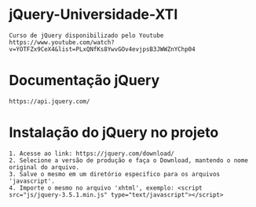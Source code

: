 # jQuery-Universidade-XTI
    Curso de jQuery disponibilizado pelo Youtube
    https://www.youtube.com/watch?v=YOTFZx9CeX4&list=PLxQNfKs8YwvGOv4evjpsB3JWWZnYChp04

# Documentação jQuery
    https://api.jquery.com/

# Instalação do jQuery no projeto
    1. Acesse ao link: https://jquery.com/download/
    2. Selecione a versão de produção e faça o Download, mantendo o nome original do arquivo.
    3. Salve o mesmo em um diretório especifico para os arquivos 'javascript'.
    4. Importe o mesmo no arquivo 'xhtml', exemplo: <script src="js/jquery-3.5.1.min.js" type="text/javascript"></script>
